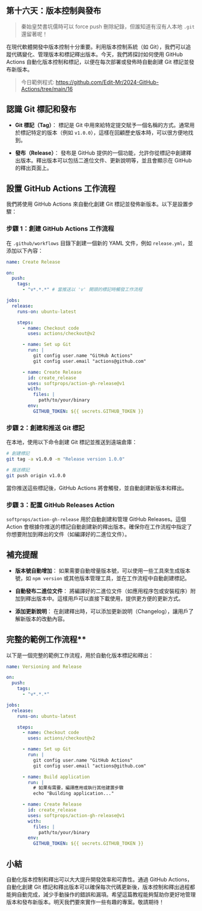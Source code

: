 ## 第十六天：**版本控制與發布**

> 秦始皇焚書坑儒時可以 force push 刪除紀錄，但誰知道有沒有人本地 `.git` 還留著呢！

在現代軟體開發中版本控制十分重要。利用版本控制系統（如 Git），我們可以追蹤代碼變化、管理版本和標記釋出版本。今天，我們將探討如何使用 GitHub Actions 自動化版本控制和標記，以便在每次部署或發佈時自動創建 Git 標記並發布新版本。

> 今日範例程式: <https://github.com/Edit-Mr/2024-GitHub-Actions/tree/main/16>

## 認識 Git 標記和發布

- **Git 標記（Tag）**：
  標記是 Git 中用來給特定提交賦予一個名稱的方式。通常用於標記特定的版本（例如 `v1.0.0`），這樣在回顧歷史版本時，可以很方便地找到。

- **發布（Release）**：
  發布是 GitHub 提供的一個功能，允許你從標記中創建釋出版本。釋出版本可以包括二進位文件、更新說明等，並且會顯示在 GitHub 的釋出頁面上。

## 設置 GitHub Actions 工作流程

我們將使用 GitHub Actions 來自動化創建 Git 標記並發佈新版本。以下是設置步驟：

### 步驟 1：創建 GitHub Actions 工作流程

在 `.github/workflows` 目錄下創建一個新的 YAML 文件，例如 `release.yml`，並添加以下內容：

```yaml
name: Create Release

on:
  push:
    tags:
      - "v*.*.*" # 當推送以 'v' 開頭的標記時觸發工作流程

jobs:
  release:
    runs-on: ubuntu-latest

    steps:
      - name: Checkout code
        uses: actions/checkout@v2

      - name: Set up Git
        run: |
          git config user.name "GitHub Actions"
          git config user.email "actions@github.com"

      - name: Create Release
        id: create_release
        uses: softprops/action-gh-release@v1
        with:
          files: |
            path/to/your/binary
        env:
          GITHUB_TOKEN: ${{ secrets.GITHUB_TOKEN }}
```

### 步驟 2：創建和推送 Git 標記

在本地，使用以下命令創建 Git 標記並推送到遠端倉庫：

```bash
# 創建標記
git tag -a v1.0.0 -m "Release version 1.0.0"

# 推送標記
git push origin v1.0.0
```

當你推送這些標記後，GitHub Actions 將會觸發，並自動創建新版本和釋出。

### 步驟 3：配置 GitHub Releases Action

`softprops/action-gh-release` 用於自動創建和管理 GitHub Releases。這個 Action 會根據你推送的標記自動創建新的釋出版本。確保你在工作流程中指定了你想要附加到釋出的文件（如編譯好的二進位文件）。

## 補充提醒

- **版本號自動增加**：
  如果需要自動增量版本號，可以使用一些工具來生成版本號，如 `npm version` 或其他版本管理工具，並在工作流程中自動創建標記。

- **自動發布二進位文件**：
  將編譯好的二進位文件（如應用程序包或安裝程序）附加到釋出版本中。這樣用戶可以直接下載使用，提供更方便的更新方式。

- **添加更新說明**：
  在創建釋出時，可以添加更新說明（Changelog），讓用戶了解新版本的改動內容。

## 完整的範例工作流程\*\*

以下是一個完整的範例工作流程，用於自動化版本標記和釋出：

```yaml
name: Versioning and Release

on:
  push:
    tags:
      - "v*.*.*"

jobs:
  release:
    runs-on: ubuntu-latest

    steps:
      - name: Checkout code
        uses: actions/checkout@v2

      - name: Set up Git
        run: |
          git config user.name "GitHub Actions"
          git config user.email "actions@github.com"

      - name: Build application
        run: |
          # 如果有需要，編譯應用或執行其他建置步驟
          echo "Building application..."

      - name: Create Release
        id: create_release
        uses: softprops/action-gh-release@v1
        with:
          files: |
            path/to/your/binary
        env:
          GITHUB_TOKEN: ${{ secrets.GITHUB_TOKEN }}
```

## 小結

自動化版本控制和釋出可以大大提升開發效率和可靠性。通過 GitHub Actions，自動化創建 Git 標記和釋出版本可以確保每次代碼更新後，版本控制和釋出過程都能夠自動完成，減少手動操作的錯誤和漏項。希望這篇教程能夠幫助你更好地管理版本和發布新版本。明天我們要來實作一些有趣的專案。敬請期待！
